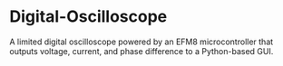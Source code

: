 # Digital-Oscilloscope
A limited digital oscilloscope powered by an EFM8 microcontroller that outputs voltage, current, and phase difference to a Python-based GUI.
